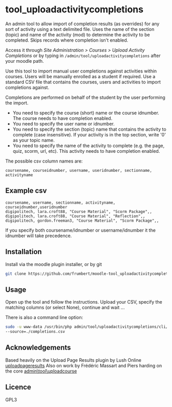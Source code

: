 # tool_uploadactivitycompletions

An admin tool to allow import of completion results (as overrides) for any sort of activity using a text delimited file. Uses the name of the section (topic) and name of the activity (mod) to determine the activity to be completed. Skips records where completion isn't enabled.

Access it through *Site Administration > Courses > Upload Activity Completions* or by typing in `/admin/tool/uploadactivitycompletions` after your moodle path.

Use this tool to import manual user completions against activities within courses. Users will be manually enrolled as a student if required. Use a standard CSV file that contains the courses, users and activities to import completions against.

Completions are performed on behalf of the student by the user performing the import.

* You need to specify the course (short) name or the course idnumber. The course needs to have completion enabled.
* You need to specify the user name or idnumber.
* You need to specify the section (topic) name that contains the activity to complete (case insensitive). If your activity is in the top section, write '0' as your topic name.
* You need to specify the name of the activity to complete (e.g. the page, quiz, scorm, url, etc). This activity needs to have completion enabled.

The possible csv column names are:

```csv
coursename, courseidnumber, username, useridnumber, sectionname, activityname
```

## Example csv

```csv
coursename, username, sectionname, activityname, courseidnumber,useridnumber
digipolitech, lara.croft88, "Course Material", "Scorm Package",,
digipolitech, lara.croft88, "Course Material", "Reflection",,
digipolitech, gordon.freeman3, "Course Material", "Scorm Package",,
```


If you specify both coursename/idnumber or username/idnumber it the idnumber will take precedence.

## Installation

Install via the moodle plugin installer, or by git

```sh
git clone https://github.com/frumbert/moodle-tool_uploadactivitycompletions.git admin/tool/uploadactivitycompletions
```

## Usage

Open up the tool and follow the instructions. Upload your CSV, specify the matching columns (or select None), continue and wait ...

There is also a command line option:

```sh
sudo -u www-data /usr/bin/php admin/tool/uploadactivitycompletions/cli/uploadactivitycompletions.php
--source=./completions.csv
```


## Acknowledgements

Based heavily on the Upload Page Results plugin by Lush Online [uploadpageresults](https://github.com/lushonline/moodle-tool_uploadpageresults)
Also on work by Frédéric Massart and Piers harding on the core [admin\tool\uploadcourse](https://github.com/moodle/moodle/tree/master/admin/tool/uploadcourse)

## Licence

GPL3